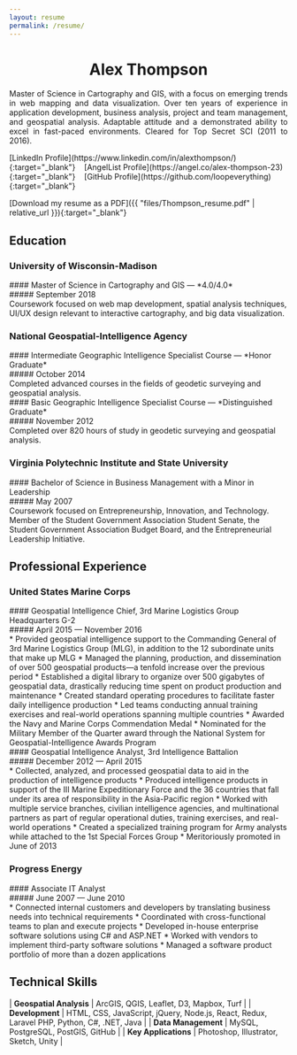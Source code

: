 ```yaml
---
layout: resume
permalink: /resume/
---
```


<div style="text-align:center;"><h1>Alex Thompson</h1></div>
<div style="text-align:justify;">
  Master of Science in Cartography and GIS, with a focus on emerging trends in web mapping and data visualization. Over ten years of experience in application development, business analysis, project and team management, and geospatial analysis. Adaptable attitude and a demonstrated ability to excel in fast-paced environments. Cleared for Top Secret SCI (2011 to 2016).
</div>
<div class="top-links">
  <p markdown="1">
    [LinkedIn Profile](https://www.linkedin.com/in/alexthompson/){:target="_blank"} &nbsp;&nbsp;
    [AngelList Profile](https://angel.co/alex-thompson-23){:target="_blank"} &nbsp;&nbsp;
    [GitHub Profile](https://github.com/loopeverything){:target="_blank"}
  </p>
  <p markdown="1">
    [Download my resume as a PDF]({{ "files/Thompson_resume.pdf" | relative_url }}){:target="_blank"}
  </p>
</div>

## Education
### University of Wisconsin-Madison
<div class="d-flex">
  <div class="flex-grow-1" markdown="1">
#### Master of Science in Cartography and GIS — *4.0/4.0*
  </div>
  <div markdown="1">
##### September 2018
  </div>
</div>
Coursework focused on web map development, spatial analysis techniques, UI/UX design relevant to interactive cartography, and big data visualization.

### National Geospatial-Intelligence Agency
<div class="d-flex">
  <div class="flex-grow-1" markdown="1">
#### Intermediate Geographic Intelligence Specialist Course — *Honor Graduate*
  </div>
  <div markdown="1">
##### October 2014
  </div>
</div>
Completed advanced courses in the fields of geodetic surveying and geospatial analysis.


<div class="d-flex">
  <div class="flex-grow-1" markdown="1">
#### Basic Geographic Intelligence Specialist Course — *Distinguished Graduate*
  </div>
  <div markdown="1">
##### November 2012
  </div>
</div>
Completed over 820 hours of study in geodetic surveying and geospatial analysis.

### Virginia Polytechnic Institute and State University
<div class="d-flex">
  <div class="flex-grow-1" markdown="1">
#### Bachelor of Science in Business Management with a Minor in Leadership
  </div>
  <div markdown="1">
##### May 2007
  </div>
</div>
Coursework focused on Entrepreneurship, Innovation, and Technology. Member of the Student Government Association Student Senate, the Student Government Association Budget Board, and the Entrepreneurial Leadership Initiative.

## Professional Experience
### United States Marine Corps
<div class="d-flex">
  <div class="flex-grow-1" markdown="1">
#### Geospatial Intelligence Chief, 3rd Marine Logistics Group Headquarters G-2
  </div>
  <div markdown="1">
##### April 2015 — November 2016
  </div>
</div>
* Provided geospatial intelligence support to the Commanding General of 3rd Marine Logistics Group (MLG), in addition to the 12 subordinate units that make up MLG
* Managed the planning, production, and dissemination of over 500 geospatial products—a tenfold increase over the previous period
* Established a digital library to organize over 500 gigabytes of geospatial data, drastically reducing time spent on product production and maintenance
* Created standard operating procedures to facilitate faster daily intelligence production
* Led teams conducting annual training exercises and real-world operations spanning multiple countries
* Awarded the Navy and Marine Corps Commendation Medal
* Nominated for the Military Member of the Quarter award through the National System for Geospatial-Intelligence Awards Program

<div class="d-flex">
  <div class="flex-grow-1" markdown="1">
#### Geospatial Intelligence Analyst, 3rd Intelligence Battalion
  </div>
  <div markdown="1">
##### December 2012 — April 2015
  </div>
</div>
* Collected, analyzed, and processed geospatial data to aid in the production of intelligence products
* Produced intelligence products in support of the III Marine Expeditionary Force and the 36 countries that fall under its area of responsibility in the Asia-Pacific region
* Worked with multiple service branches, civilian intelligence agencies, and multinational partners as part of regular operational duties, training exercises, and real-world operations
* Created a specialized training program for Army analysts while attached to the 1st Special Forces Group
* Meritoriously promoted in June of 2013

### Progress Energy
<div class="d-flex">
  <div class="flex-grow-1" markdown="1">
#### Associate IT Analyst
  </div>
  <div markdown="1">
##### June 2007 — June 2010
  </div>
</div>
* Connected internal customers and developers by translating business needs into technical requirements
* Coordinated with cross-functional teams to plan and execute projects
* Developed in-house enterprise software solutions using C# and ASP.NET
* Worked with vendors to implement third-party software solutions
* Managed a software product portfolio of more than a dozen applications

## Technical Skills

| **Geospatial Analysis** | ArcGIS, QGIS, Leaflet, D3, Mapbox, Turf |
| **Development** | HTML, CSS, JavaScript, jQuery, Node.js, React, Redux, Laravel PHP, Python, C#, .NET, Java |
| **Data Management** | MySQL, PostgreSQL, PostGIS, GitHub |
| **Key Applications** | Photoshop, Illustrator, Sketch, Unity |
